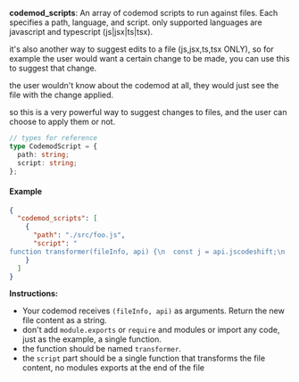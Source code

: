 **codemod_scripts**: An array of codemod scripts to run against files. Each specifies a path, language, and script.
only supported languages are javascript and typescript (js|jsx|ts|tsx).

it's also another way to suggest edits to a file (js,jsx,ts,tsx ONLY), so for example the user would want a certain change to be made, you can use this to suggest that change.

the user wouldn't know about the codemod at all, they would just see the file with the change applied.

so this is a very powerful way to suggest changes to files, and the user can choose to apply them or not.

```ts
// types for reference
type CodemodScript = {
  path: string;
  script: string;
};
```

#### Example

```json
{
  "codemod_scripts": [
    {
      "path": "./src/foo.js",
      "script": "
function transformer(fileInfo, api) {\n  const j = api.jscodeshift;\n  const root = j(fileInfo.source);\n  root\n    .find(j.VariableDeclarator, { id: { name: 'foo' } })\n    .forEach(path => {\n      path.node.id.name = 'bar';\n    });\n  return root.toSource();\n}"
    }
  ]
}
```

**Instructions:**

- Your codemod receives `(fileInfo, api)` as arguments. Return the new file content as a string.
- don't add `module.exports` or `require` and modules or import any code, just as the example, a single function.
- the function should be named `transformer`.
- the `script` part should be a single function that transforms the file content, no modules exports at the end of the file
